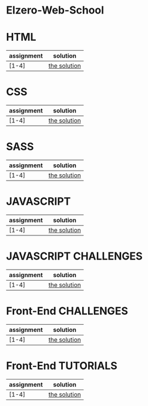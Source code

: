 # Elzero-Web-School

# HTML
| assignment | solution |
| ---------- | -------- |
| \[1-4\]    | [the solution]() |

# CSS
| assignment | solution |
| ---------- | -------- |
| \[1-4\]    | [the solution]() |

# SASS
| assignment | solution |
| ---------- | -------- |
| \[1-4\]    | [the solution]() |

# JAVASCRIPT
| assignment | solution |
| ---------- | -------- |
| \[1-4\]    | [the solution]() |

# JAVASCRIPT CHALLENGES
| assignment | solution |
| ---------- | -------- |
| \[1-4\]    | [the solution]() |

# Front-End CHALLENGES
| assignment | solution |
| ---------- | -------- |
| \[1-4\]    | [the solution]() |

# Front-End TUTORIALS
| assignment | solution |
| ---------- | -------- |
| \[1-4\]    | [the solution]() |
